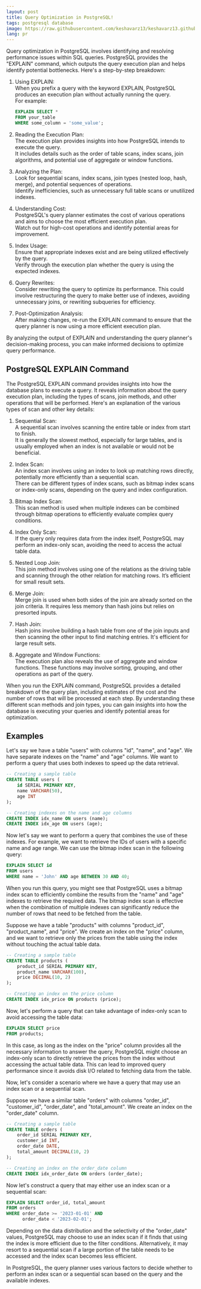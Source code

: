 ```yaml
---
layout: post
title: Query Optimization in PostgreSQL!
tags: postgresql database
image: https://raw.githubusercontent.com/keshavarz13/keshavarz13.github.io/main/images/pg-query-opt.png
lang: pr
---
```


Query optimization in PostgreSQL involves identifying and resolving performance issues within SQL queries. PostgreSQL provides the "EXPLAIN" command, which outputs the query execution plan and helps identify potential bottlenecks. Here's a step-by-step breakdown:

1. Using EXPLAIN:  
   When you prefix a query with the keyword EXPLAIN, PostgreSQL produces an execution plan without actually running the query.  
   For example:
     ```sql
     EXPLAIN SELECT * 
     FROM your_table 
     WHERE some_column = 'some_value';
     ```

2. Reading the Execution Plan:  
   The execution plan provides insights into how PostgreSQL intends to execute the query.  
   It includes details such as the order of table scans, index scans, join algorithms, and potential use of aggregate or window functions.

3. Analyzing the Plan:  
   Look for sequential scans, index scans, join types (nested loop, hash, merge), and potential sequences of operations.  
   Identify inefficiencies, such as unnecessary full table scans or unutilized indexes.

4. Understanding Cost:  
   PostgreSQL's query planner estimates the cost of various operations and aims to choose the most efficient execution plan.  
   Watch out for high-cost operations and identify potential areas for improvement.

5. Index Usage:  
   Ensure that appropriate indexes exist and are being utilized effectively by the query.  
   Verify through the execution plan whether the query is using the expected indexes.

6. Query Rewrites:  
   Consider rewriting the query to optimize its performance. This could involve restructuring the query to make better use of indexes, avoiding unnecessary joins, or rewriting subqueries for efficiency.

7. Post-Optimization Analysis:  
   After making changes, re-run the EXPLAIN command to ensure that the query planner is now using a more efficient execution plan.

By analyzing the output of EXPLAIN and understanding the query planner's decision-making process, you can make informed decisions to optimize query performance.

## PostgreSQL EXPLAIN Command

The PostgreSQL EXPLAIN command provides insights into how the database plans to execute a query. It reveals information about the query execution plan, including the types of scans, join methods, and other operations that will be performed. Here's an explanation of the various types of scan and other key details:

1. Sequential Scan:  
   A sequential scan involves scanning the entire table or index from start to finish.  
   It is generally the slowest method, especially for large tables, and is usually employed when an index is not available or would not be beneficial.

2. Index Scan:  
   An index scan involves using an index to look up matching rows directly, potentially more efficiently than a sequential scan.  
   There can be different types of index scans, such as bitmap index scans or index-only scans, depending on the query and index configuration.

3. Bitmap Index Scan:  
   This scan method is used when multiple indexes can be combined through bitmap operations to efficiently evaluate complex query conditions.

4. Index Only Scan:  
   If the query only requires data from the index itself, PostgreSQL may perform an index-only scan, avoiding the need to access the actual table data.

5. Nested Loop Join:  
   This join method involves using one of the relations as the driving table and scanning through the other relation for matching rows. It’s efficient for small result sets.

6. Merge Join:  
   Merge join is used when both sides of the join are already sorted on the join criteria. It requires less memory than hash joins but relies on presorted inputs.

7. Hash Join:  
   Hash joins involve building a hash table from one of the join inputs and then scanning the other input to find matching entries. It's efficient for large result sets.

8. Aggregate and Window Functions:  
   The execution plan also reveals the use of aggregate and window functions. These functions may involve sorting, grouping, and other operations as part of the query.

When you run the EXPLAIN command, PostgreSQL provides a detailed breakdown of the query plan, including estimates of the cost and the number of rows that will be processed at each step. By understanding these different scan methods and join types, you can gain insights into how the database is executing your queries and identify potential areas for optimization.

## Examples

Let's say we have a table "users" with columns "id", "name", and "age". We have separate indexes on the "name" and "age" columns. We want to perform a query that uses both indexes to speed up the data retrieval.

```sql
-- Creating a sample table
CREATE TABLE users (
    id SERIAL PRIMARY KEY,
    name VARCHAR(50),
    age INT
);

-- Creating indexes on the name and age columns
CREATE INDEX idx_name ON users (name);
CREATE INDEX idx_age ON users (age);
```


Now let's say we want to perform a query that combines the use of these indexes. For example, we want to retrieve the IDs of users with a specific name and age range. We can use the bitmap index scan in the following query:
```sql
EXPLAIN SELECT id
FROM users
WHERE name = 'John' AND age BETWEEN 30 AND 40;
```
When you run this query, you might see that PostgreSQL uses a bitmap index scan to efficiently combine the results from the "name" and "age" indexes to retrieve the required data. The bitmap index scan is effective when the combination of multiple indexes can significantly reduce the number of rows that need to be fetched from the table.


Suppose we have a table "products" with columns "product_id", "product_name", and "price". We create an index on the "price" column, and we want to retrieve only the prices from the table using the index without touching the actual table data.

```sql
-- Creating a sample table
CREATE TABLE products (
    product_id SERIAL PRIMARY KEY,
    product_name VARCHAR(100),
    price DECIMAL(10, 2)
);

-- Creating an index on the price column
CREATE INDEX idx_price ON products (price);
```

Now, let's perform a query that can take advantage of index-only scan to avoid accessing the table data:

```sql 
EXPLAIN SELECT price
FROM products;
```

In this case, as long as the index on the "price" column provides all the necessary information to answer the query, PostgreSQL might choose an index-only scan to directly retrieve the prices from the index without accessing the actual table data. This can lead to improved query performance since it avoids disk I/O related to fetching data from the table.

Now, let's consider a scenario where we have a query that may use an index scan or a sequential scan.

Suppose we have a similar table "orders" with columns "order_id", "customer_id", "order_date", and "total_amount". We create an index on the "order_date" column.
```sql
-- Creating a sample table
CREATE TABLE orders (
    order_id SERIAL PRIMARY KEY,
    customer_id INT,
    order_date DATE,
    total_amount DECIMAL(10, 2)
);

-- Creating an index on the order_date column
CREATE INDEX idx_order_date ON orders (order_date);
```

Now let's construct a query that may either use an index scan or a sequential scan:
```sql
EXPLAIN SELECT order_id, total_amount
FROM orders
WHERE order_date >= '2023-01-01' AND 
      order_date < '2023-02-01';
```

Depending on the data distribution and the selectivity of the "order_date" values, PostgreSQL may choose to use an index scan if it finds that using the index is more efficient due to the filter conditions. Alternatively, it may resort to a sequential scan if a large portion of the table needs to be accessed and the index scan becomes less efficient.

In PostgreSQL, the query planner uses various factors to decide whether to perform an index scan or a sequential scan based on the query and the available indexes.
